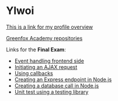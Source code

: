 # Ylwoi

[This is a link for my profile overview](https://github.com/Ylwoi)

[Greenfox Academy repositories](https://github.com/greenfox-academy)

Links for the **Final Exam**:
 - [Event handling frontend side](https://github.com/greenfox-academy/Ylwoi/tree/master/FinalExamCodeExamples/EventHandling)
 - [Initiating an AJAX request]()
 - [Using callbacks]()
 - [Creating an Express endpoint in Node.js]()
 - [Creating a database call in Node.js]()
 - [Unit test using a testing library]()
